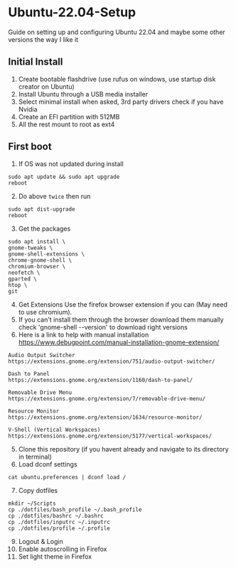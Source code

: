 # Ubuntu-22.04-Setup
Guide on setting up and configuring Ubuntu 22.04 and maybe some other versions the way I like it

## Initial Install
1. Create bootable flashdrive (use rufus on windows, use startup disk creator on Ubuntu)
2. Install Ubuntu through a USB media installer
3. Select minimal install when asked, 3rd party drivers check if you have Nvidia 
4. Create an EFI partition with 512MB
5. All the rest mount to root as ext4

## First boot
1. If OS was not updated during install
```
sudo apt update && sudo apt upgrade
reboot
```
2. Do above `twice` then run
```
sudo apt dist-upgrade
reboot
```
3. Get the packages
```
sudo apt install \
gnome-tweaks \
gnome-shell-extensions \
chrome-gnome-shell \
chromium-browser \
neofetch \
gparted \
htop \
git
```
4. Get Extensions Use the firefox browser extension if you can (May need to use chromium).
5. If you can't install them through the browser download them manually check 'gnome-shell --version' to download right versions
6. Here is a link to help with manual installation https://www.debugpoint.com/manual-installation-gnome-extension/
```
Audio Output Switcher
https://extensions.gnome.org/extension/751/audio-output-switcher/

Dash to Panel
https://extensions.gnome.org/extension/1160/dash-to-panel/

Removable Drive Menu
https://extensions.gnome.org/extension/7/removable-drive-menu/

Resource Monitor
https://extensions.gnome.org/extension/1634/resource-monitor/

V-Shell (Vertical Workspaces)
https://extensions.gnome.org/extension/5177/vertical-workspaces/
```
5. Clone this repository (if you havent already and navigate to its directory in terminal)
6. Load dconf settings
```
cat ubuntu.preferences | dconf load /
``` 
7. Copy dotfiles
```
mkdir ~/Scripts
cp ./dotfiles/bash_profile ~/.bash_profile
cp ./dotfiles/bashrc ~/.bashrc
cp ./dotfiles/inputrc ~/.inputrc
cp ./dotfiles/profile ~/.profile
```
9. Logout & Login
8. Enable autoscrolling in Firefox
9. Set light theme in Firefox
